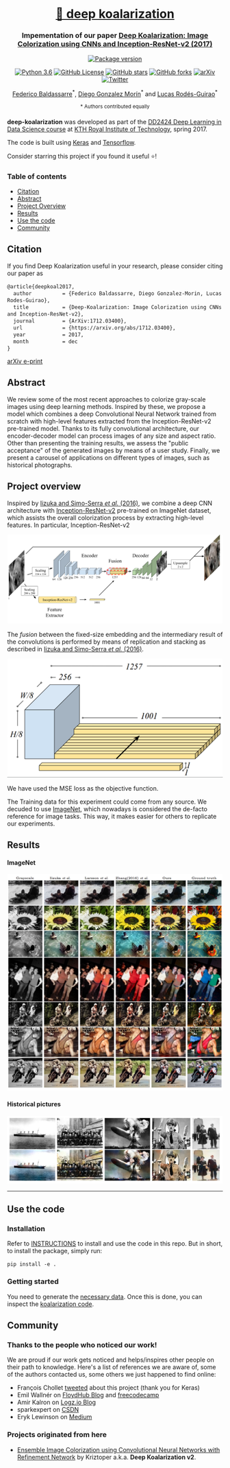 <h1 align="center" style="border-bottom: none;"> <a href="http://lcsrg.me/deep-koalarization">🐨 deep koalarization</a>
</h1>
<h3 align="center">Impementation of our paper <a href="https://arxiv.org/abs/1712.03400">Deep Koalarization: Image Colorization using CNNs and Inception-ResNet-v2 (2017)</a></h3>

<p align="center">
  <a href="https://github.com/baldassarreFe/deep-koalarization">
    <img alt="Package version" src="https://img.shields.io/badge/koalarization-v0.2.0-blue.svg?style=for-the-badge&logo=python&logoColor=yellow">
  </a>
</p>

<p align="center">
  <a href="https://www.python.org/downloads/release/python-360/"><img alt="Python 3.6" src="https://img.shields.io/badge/python-3.6-blue.svg"></a>
  <a href="https://github.com/baldassarreFe/deep-koalarization/blob/master/LICENSE"><img alt="GitHub License" src="https://img.shields.io/github/license/baldassarreFe/deep-koalarization.svg"></a>
  <a href="https://github.com/baldassarreFe/deep-koalarization/stargazers"><img alt="GitHub stars" src="https://img.shields.io/github/stars/baldassarreFe/deep-koalarization.svg"></a>
  <a href="https://github.com/baldassarreFe/deep-koalarization/network"><img alt="GitHub forks" src="https://img.shields.io/github/forks/baldassarreFe/deep-koalarization.svg"></a>
  <a href="https://arxiv.org/abs/1712.03400"><img alt="arXiv" src="https://img.shields.io/badge/paper-arXiv-_.svg?&color=B31B1B"></a>
  <a href="https://twitter.com/intent/tweet?text=Wow:&url=https%3A%2F%2Fgithub.com%2FbaldassarreFe%2Fdeep-koalarization"><img alt="Twitter" src="https://img.shields.io/twitter/url/https/github.com/baldassarreFe/deep-koalarization.svg?style=social"></a>
</p>


<p align="center">
  <a href="https://github.com/baldassarreFe">Federico Baldassarre</a><sup>*</sup>,
  <a href="https://github.com/diegomorin8">Diego Gonzalez Morín</a><sup>*</sup> and <a href="https://github.com/lucasrodes">Lucas Rodés-Guirao</a><sup>*</sup> 
</p>
<p align="center">
  <sup>* Authors contributed equally</sup>
</p> 


**deep-koalarization** was developed as part of the [DD2424 Deep Learning in Data Science course](https://www.kth.se/student/kurser/kurs/DD2424?l=en) at [KTH Royal Institute of Technology](http://kth.se), spring 2017.

The code is built using [Keras](http://keras.io) and [Tensorflow](https://www.tensorflow.org/).

Consider starring this project if you found it useful :star:!

### Table of contents

- [Citation](#citation)
- [Abstract](#abstract)
- [Project Overview](#project-overview)
- [Results](#results)
- [Use the code](#use-the-code)
- [Community](#community)

## Citation

If you find Deep Koalarization useful in your research, please consider citing our paper as

```
@article{deepkoal2017,
  author          = {Federico Baldassarre, Diego Gonzalez-Morin, Lucas Rodes-Guirao},
  title           = {Deep-Koalarization: Image Colorization using CNNs and Inception-ResNet-v2},
  journal         = {ArXiv:1712.03400},
  url             = {https://arxiv.org/abs/1712.03400},
  year            = 2017,
  month           = dec
}
```
[arXiv e-print](https://arxiv.org/abs/1712.03400)


## Abstract

We review some of the most recent approaches to colorize gray-scale images using deep learning methods. Inspired by these, we propose a model which combines a deep Convolutional Neural Network trained from scratch with high-level features extracted from the Inception-ResNet-v2 pre-trained model. Thanks to its fully convolutional architecture, our encoder-decoder model can process images of any size and aspect ratio. Other than presenting the training results, we assess the "public acceptance" of the generated images by means of a user study. Finally, we present a carousel of applications on different types of images, such as historical photographs.

<!---
## Intro
We got the inspiration from the work of Richard Zhang, Phillip Isola and Alexei A. Efros, who realized a network able to colorize black and white images ([blog post](http://richzhang.github.io/colorization/) and [paper](https://arxiv.org/abs/1603.08511)). They trained a network on ImageNet pictures preprocessed to make them gray-scale, with the colored image as the output target.

Then we also saw the experiments of Satoshi Iizuka, Edgar Simo-Serra and Hiroshi Ishikawa, who added image classification features to raw pixels fed to the network, improving the overall results ([YouTube review](https://www.youtube.com/watch?v=MfaTOXxA8dM), [blog post](http://hi.cs.waseda.ac.jp/~iizuka/projects/colorization/en/) and [paper](http://hi.cs.waseda.ac.jp/~iizuka/projects/colorization/data/colorization_sig2016.pdf)).
-->

## Project overview
Inspired by [Iizuka and Simo-Serra *et al.* (2016)](http://hi.cs.waseda.ac.jp/~iizuka/projects/colorization/data/colorization_sig2016.pdf), we combine a deep CNN architecture with [Inception-ResNet-v2](https://arxiv.org/abs/1602.07261) pre-trained on ImageNet dataset, which assists the overall colorization process by extracting high-level features. In particular, Inception-ResNet-v2

![](assets/our_net.png)

<!---
The hidden layers of these models are learned to create a semantic representation of the image that is then used by the final layer (fully connected + softmax) to label the objects in the image. By “cutting” the model at one of its final layers we will get a high dimensional representation of image features, that will be used by our network to perform the colorization task (TensorFlow [tutorial](https://www.tensorflow.org/tutorials/image_retraining) on transfer learning, another [tutorial](https://kwotsin.github.io/tech/2017/02/11/transfer-learning.html) and arXiv [paper](https://arxiv.org/abs/1403.6382)).
-->

The _fusion_ between the fixed-size embedding and the intermediary result of the convolutions is performed by means of replication and stacking as described in [Iizuka and Simo-Serra *et al.* (2016)](http://hi.cs.waseda.ac.jp/~iizuka/projects/colorization/data/colorization_sig2016.pdf).

![Fusion](assets/fusion_layer.png)

We have used the MSE loss as the objective function.

The Training data for this experiment could come from any source. We decuded to use [ImageNet](http://www.image-net.org), which nowadays is considered the de-facto reference for image tasks. This way, it makes easier for others to replicate our experiments.

## Results

#### ImageNet

![ImageNet 1](assets/comparison.png)

#### Historical pictures

![Historical 1](assets/historical.png)

---

## Use the code

### Installation

Refer to [INSTRUCTIONS](INSTRUCTIONS.md) to install and use the code in this repo. But in short, to install the package,
simply run:

```
pip install -e .
```


### Getting started

You need to generate the [necessary data](DATASET.md). Once this is done, you can inspect the [koalarization code](src/koalarization/).


## Community

### Thanks to the people who noticed our work!

We are proud if our work gets noticed and helps/inspires other people on their path to knowledge. Here's a list of references we are aware of, some of the authors contacted us, some others we just happened to find online:

- François Chollet [tweeted](https://twitter.com/fchollet/status/917846097430638592) about this project (thank you for Keras)
- Emil Wallnér on [FloydHub Blog](https://blog.floydhub.com/colorizing-b&w-photos-with-neural-networks/) and [freecodecamp](https://medium.freecodecamp.org/colorize-b-w-photos-with-a-100-line-neural-network-53d9b4449f8d)
- Amir Kalron on [Logz.io Blog](https://logz.io/blog/open-source-machine-learning/)
- sparkexpert on [CSDN](http://blog.csdn.net/sparkexpert/article/details/74452523)
- Eryk Lewinson on [Medium](https://towardsdatascience.com/image-colorization-using-convolutional-autoencoders-fdabc1cb1dbe)

### Projects originated from here
- [Ensemble Image Colorization using Convolutional Neural Networks with Refinement Network](https://github.com/Kriztoper/deep-koalarization) by Kriztoper a.k.a. **Deep Koalarization v2**.
